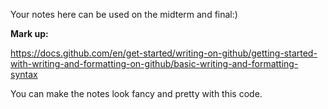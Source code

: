 Your notes here can be used on the midterm and final:)

**Mark up:**

https://docs.github.com/en/get-started/writing-on-github/getting-started-with-writing-and-formatting-on-github/basic-writing-and-formatting-syntax

You can make the notes look fancy and pretty with this code. 
